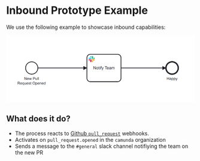 # Inbound Prototype Example

We use the following example to showcase inbound capabilities:

![ pull request notification example ](./pull-request-notification.png)


## What does it do?

* The process reacts to [Github `pull_request`](https://docs.github.com/en/developers/webhooks-and-events/webhooks/webhook-events-and-payloads#pull_request) webhooks.
* Activates on `pull_request.opened` in the `camunda` organization
* Sends a message to the `#general` slack channel notifiying the team on the new PR